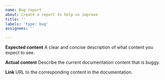 ```yaml
---
name: Bug report
about: Create a report to help us improve
title: ''
labels: 'type: bug'
assignees: ''

---
```

**Expected content**
A clear and concise description of what content you expect to see.

**Actual content**
Describe the current documentation content that is buggy.

**Link**
URL to the corresponding content in the documentation.

